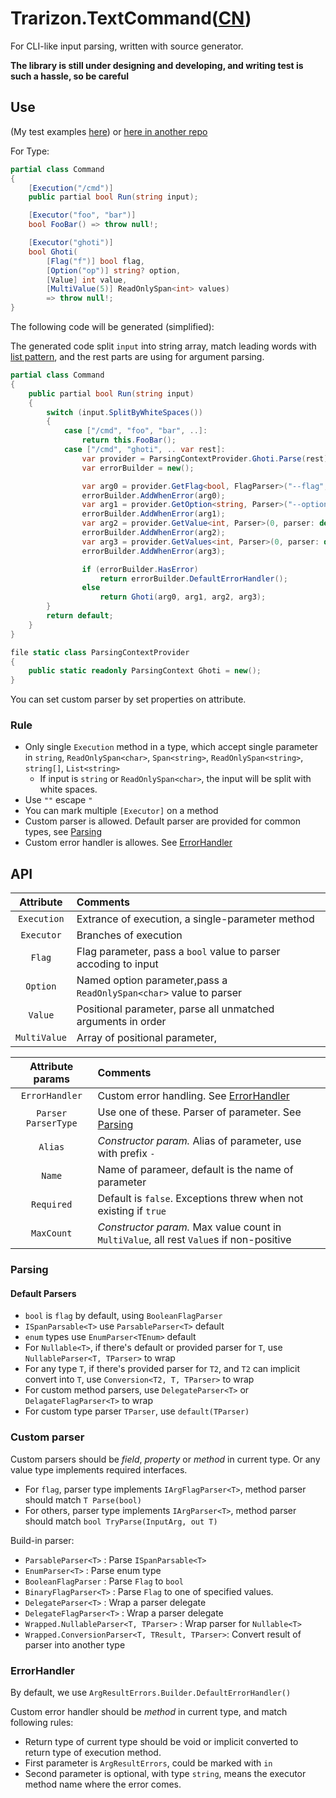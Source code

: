 # Trarizon.TextCommand([CN](./README.CN.md))

For CLI-like input parsing, written with source generator.

**The library is still under designing and developing, and writing test is such a hassle, so be careful**

## Use

(My test examples [here](./Trarizon.TextCommand.Tester/_Design.cs))
or [here in another repo](https://github.com/Trarizon/DeemoToolkit/blob/master/Trarizon.Toolkit.Deemo.Commands/Functions/ChartHandler.Execution.cs)

For Type:
``` csharp
partial class Command
{
    [Execution("/cmd")]
    public partial bool Run(string input);

    [Executor("foo", "bar")]
    bool FooBar() => throw null!;

    [Executor("ghoti")]
    bool Ghoti(
        [Flag("f")] bool flag,
        [Option("op")] string? option,
        [Value] int value,
        [MultiValue(5)] ReadOnlySpan<int> values)
        => throw null!;
}
```

The following code will be generated (simplified):

The generated code split `input` into string array, match leading words with [list pattern](https://learn.microsoft.com/zh-cn/dotnet/csharp/fundamentals/functional/pattern-matching#list-patterns), 
and the rest parts are using for argument parsing.
``` csharp
partial class Command
{
    public partial bool Run(string input)
    {
        switch (input.SplitByWhiteSpaces())
        {
            case ["/cmd", "foo", "bar", ..]:
                return this.FooBar();
            case ["/cmd", "ghoti", .. var rest]:
                var provider = ParsingContextProvider.Ghoti.Parse(rest);
                var errorBuilder = new();

                var arg0 = provider.GetFlag<bool, FlagParser>("--flag", parser: default);
                errorBuilder.AddWhenError(arg0);
                var arg1 = provider.GetOption<string, Parser>("--option", parser: default);
                errorBuilder.AddWhenError(arg1);
                var arg2 = provider.GetValue<int, Parser>(0, parser: default);
                errorBuilder.AddWhenError(arg2);
                var arg3 = provider.GetValues<int, Parser>(0, parser: default, stackalloc[5]));
                errorBuilder.AddWhenError(arg3);

                if (errorBuilder.HasError)
                    return errorBuilder.DefaultErrorHandler();
                else
                    return Ghoti(arg0, arg1, arg2, arg3);
        }
        return default;
    }
}

file static class ParsingContextProvider
{
    public static readonly ParsingContext Ghoti = new();
}
```

You can set custom parser by set properties on attribute.

### Rule

- Only single `Execution` method in a type, which accept single parameter in `string`, `ReadOnlySpan<char>`, `Span<string>`, `ReadOnlySpan<string>`, `string[]`, `List<string>`
    - If input is `string` or `ReadOnlySpan<char>`, the input will be split with white spaces.
- Use `""` escape `"`
- You can mark multiple `[Executor]` on a method
- Custom parser is allowed. Default parser are provided for common types, see [Parsing](#Parsing)
- Custom error handler is allowes. See [ErrorHandler](#ErrorHandler)

## API

Attribute|Comments
:-:|:--
`Execution`|Extrance of execution, a single-parameter method
`Executor`|Branches of execution
`Flag`|Flag parameter, pass a `bool` value to parser accoding to input
`Option`|Named option parameter,pass a `ReadOnlySpan<char>` value to parser
`Value`|Positional parameter, parse all unmatched arguments in order
`MultiValue`|Array of positional parameter, 

Attribute params|Comments
:-:|:--
`ErrorHandler`|Custom error handling. See [ErrorHandler](#ErrorHandler)
`Parser`<br/>`ParserType`|Use one of these. Parser of parameter. See [Parsing](#Parsing)
`Alias`|*Constructor param.* Alias of parameter, use with prefix `-`
`Name`|Name of parameer, default is the name of parameter
`Required`|Default is `false`. Exceptions threw when not existing if `true`
`MaxCount`|*Constructor param.* Max value count in `MultiValue`, all rest `Value`s if non-positive

### Parsing

#### Default Parsers

- `bool` is `flag` by default, using `BooleanFlagParser`
- `ISpanParsable<T>` use `ParsableParser<T>` default
- `enum` types use `EnumParser<TEnum>` default
- For `Nullable<T>`, if there's default or provided parser for `T`, use `NullableParser<T, TParser>` to wrap
- For any type `T`, if there's provided parser for `T2`, and `T2` can implicit convert into `T`, use `Conversion<T2, T, TParser>` to wrap
- For custom method parsers, use `DelegateParser<T>` or `DelagateFlagParser<T>` to wrap
- For custom type parser `TParser`, use `default(TParser)`

### Custom parser

Custom parsers should be *field*, *property* or *method* in current type.
Or any value type implements required interfaces.

- For `flag`, parser type implements `IArgFlagParser<T>`, method parser should match `T Parse(bool)`
- For others, parser type implements `IArgParser<T>`, method parser should match `bool TryParse(InputArg, out T)`

Build-in parser:
- `ParsableParser<T>` : Parse `ISpanParsable<T>` 
- `EnumParser<T>` : Parse enum type
- `BooleanFlagParser` : Parse `Flag` to `bool`
- `BinaryFlagParser<T>` : Parse `Flag` to one of specified values.
- `DelegateParser<T>` : Wrap a parser delegate
- `DelegateFlagParser<T>` : Wrap a parser delegate
- `Wrapped.NullableParser<T, TParser>` : Wrap parser for `Nullable<T>`
- `Wrapped.ConversionParser<T, TResult, TParser>`: Convert result of parser into another type 

### ErrorHandler

By default, we use `ArgResultErrors.Builder.DefaultErrorHandler()`

Custom error handler should be *method* in current type, and match following rules:
- Return type of current type should be void or implicit converted to return type of execution method.
- First parameter is `ArgResultErrors`, could be marked with `in`
- Second parameter is optional, with type `string`, means the executor method name where the error comes.
